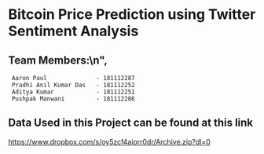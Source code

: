 # Bitcoin Price Prediction using Twitter Sentiment Analysis
## Team Members:\n",
     Aaron Paul              - 181112287
     Pradhi Anil Kumar Das   - 181112252
     Aditya Kumar            - 181112251
     Pushpak Manwani         - 181112286
## Data Used in this Project can be found at this link
https://www.dropbox.com/s/oy5zcf4aiorr0dr/Archive.zip?dl=0
